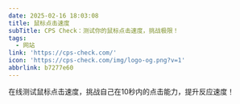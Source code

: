 ```yaml
---
date: 2025-02-16 18:03:08
title: 鼠标点击速度
subTitle: CPS Check：测试你的鼠标点击速度，挑战极限！
tags:
  - 网站
link: 'https://cps-check.com/'
icon: 'https://cps-check.com/img/logo-og.png?v=1'
abbrlink: b7277e60
---
```


在线测试鼠标点击速度，挑战自己在10秒内的点击能力，提升反应速度！